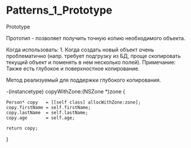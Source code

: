 # Patterns_1_Prototype


Prototype

Прототип - позволяет получить точную копию необходимого объекта.

Когда использовать: 
   	1. Когда создать новый объект очень проблематично (напр. требует подгрузку из БД, проще скопировать текущий объект и поменять в нем несколько полей).
Примечание: 
	Также есть глубокое и поверхностное копирование.


Метод реализуемый для поддержки глубокого копирования.

-(instancetype) copyWithZone:(NSZone *)zone {
    
    Person* copy   = [[self class] allocWithZone:zone];
    copy.firstName = self.firstName;
    copy.lastName  = self.lastName;
    copy.age       = self.age;
    
    return copy;
}
